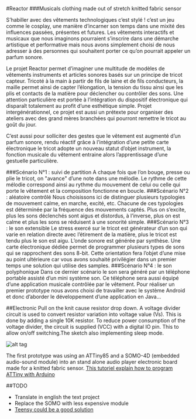 #Reactor
###Musicals clothing made out of stretch knitted fabric sensor

S’habiller avec des vêtements technologiques c’est stylé ! c’est un jeu comme le cosplay, une manière d’incarner son temps dans une mixité des influences passées, présentes et futures. Les vêtements interactifs et musicaux que nous imaginons pourraient s’inscrire dans une démarche artistique et performative mais nous avons simplement choisi de nous adresser à des personnes qui souhaitent porter ce qu’on pourrait appeler un parfum sonore.

Le projet Reactor permet d’imaginer une multitude de modèles de vêtements instruments et articles sonores basés sur un principe de tricot capteur. Tricoté à la main à partir de fils de laine et de fils conducteurs, la maille permet ainsi de capter l’élongation, la tension du tissu ainsi que les plis et contacts de la matière pour déclencher ou contrôler des sons. Une attention particulière est portée à l’intégration du dispositif électronique qui disparaît totalement au profit d’une esthétique simple. Projet intergénérationnel, ce projet est aussi un prétexte pour organiser des ateliers avec des grand mères branchées qui pourront remettre le tricot au goût du jour.

C’est aussi pour solliciter des gestes que le vêtement est augmenté d’un parfum sonore, rendu réactif grâce à l’intégration d’une petite carte électronique le tricot adopte un nouveau statut d’objet instrument, la fonction musicale du vêtement entraine alors l’apprentissage d’une gestuelle particulière.

###Scénario N°1 : suivi de partition
A chaque fois que l’on bouge, presse ou plie le tricot, on "avance" d’une note dans une mélodie. Le rythme de cette mélodie correspond ainsi au rythme du mouvement de celui ou celle qui porte le vêtement et la composition fonctionne en boucle.
###Scénario N°2 : aléatoire contrôlé
Nous choisissons ici de distinguer plusieurs typologies de mouvement calme, en marche, excité, etc. Chacune de ces typologies est déterminée par la fréquence des mouvements captés. Plus on s’excite, plus les sons déclenchés sont aigus et distordus, à l’inverse, plus on est calme et plus les sons se réduisent à une sonorité simple.
###Scénario N°3 : le son extensible
Le stress exercé sur le tricot est générateur d’un son qui varie en relation directe avec l’étirement de la matière, plus le tricot est tendu plus le son est aigu. L’onde sonore est générée par synthèse. Une carte électronique dédiée permet de programmer plusieurs types de sons qui se rapprochent des sons 8-bit. Cette orientation fera l’objet d’une mise au point ultérieure car vous avons souhaité privilégier dans un premier temps une solution qui utilise des samples.
###Scénario N°4 : le son polyphonique
Dans ce dernier scénario le son sera généré par un téléphone portable assisté d’un mini système son. Ce téléphone sera aussi équipé d’une application musicale contrôlée par le vêtement. Pour réaliser un premier prototype nous avons choisi de travailler avec le système Android et donc d’aborder le développement d’une application en Java...

##Electronic
Pull on the knit cause resistor drop down. A voltage divider circuit is used to convert resistor variation into voltage value (Vs). This is done by adding a single 10K resistor. To reduce power consumption of the voltage divider, the circuit is supplied (VCC) with a digital IO pin. This to allow on/off switching.The sketch also implementing sleep mode.

![alt tag](https://farm9.staticflickr.com/8610/16594983667_a701634597_z_d.jpg)

The first prototype was using an ATTiny85 and a SOMO-4D (embedded audio-sound module) into an stand alone audio player electronic board made for a knitted fabric sensor. [This tutoriel explain how to program ATTiny with Arduino](http://hlt.media.mit.edu/?p=1229)

##TODO
- Translate in english the text project
- Replace the SOMO with less expensive module
 - [Teensy could be a good solution](https://www.pjrc.com/teensy/teensy31.html)
